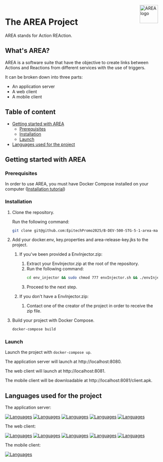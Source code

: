 <a>
    <img src="https://i.imgur.com/1GKYfwP.png" alt="AREA logo" title="AREA" align="right" height="60" />
</a>

# The AREA Project

AREA stands for Action REAction.

## What's AREA?

AREA is a software suite that have the objective to create links between Actions and Reactions from different services with the use of triggers.

It can be broken down into three parts:
- An application server
- A web client
- A mobile client

## Table of content
- [Getting started with AREA](#getting-started-with-area)
  - [Prerequisites](#prerequisites)
  - [Installation](#installation)
  - [Launch](#launch)
- [Languages used for the project](#languages-used-for-the-project)

## Getting started with AREA

### Prerequisites

In order to use AREA, you must have Docker Compose installed on your computer ([Installation tutorial](https://docs.docker.com/compose/install/))

### Installation

1. Clone the repository.

    Run the following command:
    ```bash
    git clone git@github.com:EpitechPromo2025/B-DEV-500-STG-5-1-area-mathieu.brujan.git
    ```

2. Add your docker.env, key.properties and area-release-key.jks to the project.

   1. If you've been provided a EnvInjector.zip:
      1. Extract your EnvInjector.zip at the root of the repository.
      2. Run the following command:
         ```bash
         cd env_injector && sudo chmod 777 envInjector.sh && ./envInjector.sh
         ```
      3. Proceed to the next step.

    2. If you don't have a EnvInjector.zip:
       1. Contact one of the creator of the project in order to receive the zip file.

3. Build your project with Docker Compose.

    ```bash
    docker-compose build
    ```
   
### Launch

Launch the project with
    ```
    docker-compose up
    ```.

The application server will launch at http://localhost:8080.

The web client will launch at http://localhost:8081.

The mobile client will be downloadable at http://localhost:8081/client.apk.

## Languages used for the project

The application server:

[![Languages](https://skillicons.dev/icons?i=nodejs)](https://nodejs.org/en/)
[![Languages](https://skillicons.dev/icons?i=ts)](https://www.typescriptlang.org/)
[![Languages](https://skillicons.dev/icons?i=prisma)](https://www.prisma.io/)
[![Languages](https://skillicons.dev/icons?i=mysql)](https://mariadb.org/)
[![Languages](https://skillicons.dev/icons?i=jest)](https://jestjs.io/en/)

The web client:

[![Languages](https://skillicons.dev/icons?i=vue)](https://v2.vuejs.org/)
[![Languages](https://skillicons.dev/icons?i=ts)](https://www.typescriptlang.org/)
[![Languages](https://skillicons.dev/icons?i=html)](https://developer.mozilla.org/fr/docs/Web/HTML)
[![Languages](https://skillicons.dev/icons?i=scss)](https://sass-lang.com/)
[![Languages](https://skillicons.dev/icons?i=jest)](https://jestjs.io/en/)

The mobile client:

[![Languages](https://skillicons.dev/icons?i=kotlin)](https://kotlinlang.org/)
